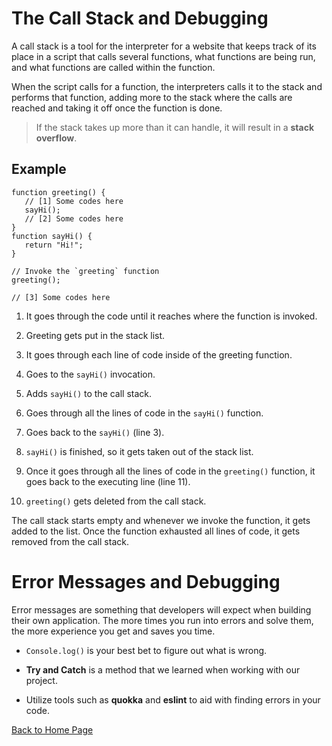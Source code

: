 # The Call Stack and Debugging

A call stack is a tool for the interpreter for a website that keeps track of its place in a script that calls several functions, what functions are being run, and what functions are called within the function.

When the script calls for a function, the interpreters calls it to the stack and performs that function, adding more to the stack where the calls are reached and taking it off once the function is done. 

> If the stack takes up more than it can handle, it will result in a **stack overflow**.

<!-- Exampole taken from https://developer.mozilla.org/en-US/docs/Glossary/Call_stack -->

## Example

```
function greeting() {
   // [1] Some codes here
   sayHi();
   // [2] Some codes here
}
function sayHi() {
   return "Hi!";
}

// Invoke the `greeting` function
greeting();

// [3] Some codes here
```

1. It goes through the code until it reaches where the function is invoked.

2. Greeting gets put in the stack list.

3. It goes through each line of code inside of the greeting function.

4. Goes to the `sayHi()` invocation.

5. Adds `sayHi()` to the call stack.

6. Goes through all the lines of code in the `sayHi()` function.

7. Goes back to the `sayHi()` (line 3).

8. `sayHi()` is finished, so it gets taken out of the stack list.

9. Once it goes through all the lines of code in the `greeting()` function, it goes back to the executing line (line 11).

10. `greeting()` gets deleted from the call stack.

The call stack starts empty and whenever we invoke the function, it gets added to the list. Once the function exhausted all lines of code, it gets removed from the call stack.

# Error Messages and Debugging 

Error messages are something that developers will expect when building their own application. The more times you run into errors and solve them, the more experience you get and saves you time.

- `Console.log()` is your best bet to figure out what is wrong.

- **Try and Catch** is a method that we learned when working with our project.

- Utilize tools such as **quokka** and **eslint** to aid with finding errors in your code.

[Back to Home Page](https://kmangub.github.io/reading-notes-master/)